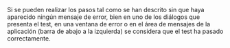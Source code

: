 
Si se pueden realizar los pasos tal como se han descrito sin que haya aparecido ningún mensaje de error, bien
en uno de los diálogos que presenta el test, en una ventana de error o en el área de mensajes de la aplicación (barra de
abajo a la izquierda) se considera que el test ha pasado correctamente.

